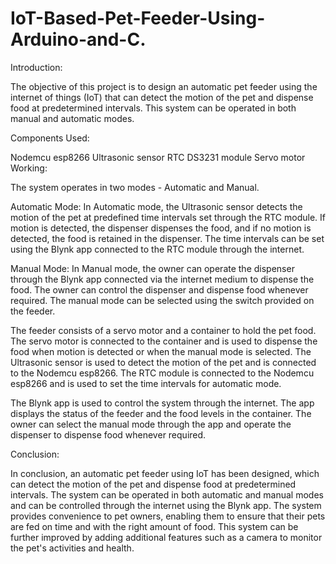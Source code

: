 # IoT-Based-Pet-Feeder-Using-Arduino-and-C.

Introduction:

The objective of this project is to design an automatic pet feeder using the internet of things (IoT) that can detect the motion of the pet and dispense food at predetermined intervals. This system can be operated in both manual and automatic modes.

Components Used:

Nodemcu esp8266
Ultrasonic sensor
RTC DS3231 module
Servo motor
Working:

The system operates in two modes - Automatic and Manual.

Automatic Mode:
In Automatic mode, the Ultrasonic sensor detects the motion of the pet at predefined time intervals set through the RTC module. If motion is detected, the dispenser dispenses the food, and if no motion is detected, the food is retained in the dispenser. The time intervals can be set using the Blynk app connected to the RTC module through the internet.

Manual Mode:
In Manual mode, the owner can operate the dispenser through the Blynk app connected via the internet medium to dispense the food. The owner can control the dispenser and dispense food whenever required. The manual mode can be selected using the switch provided on the feeder.

The feeder consists of a servo motor and a container to hold the pet food. The servo motor is connected to the container and is used to dispense the food when motion is detected or when the manual mode is selected. The Ultrasonic sensor is used to detect the motion of the pet and is connected to the Nodemcu esp8266. The RTC module is connected to the Nodemcu esp8266 and is used to set the time intervals for automatic mode.

The Blynk app is used to control the system through the internet. The app displays the status of the feeder and the food levels in the container. The owner can select the manual mode through the app and operate the dispenser to dispense food whenever required.

Conclusion:

In conclusion, an automatic pet feeder using IoT has been designed, which can detect the motion of the pet and dispense food at predetermined intervals. The system can be operated in both automatic and manual modes and can be controlled through the internet using the Blynk app. The system provides convenience to pet owners, enabling them to ensure that their pets are fed on time and with the right amount of food. This system can be further improved by adding additional features such as a camera to monitor the pet's activities and health.
